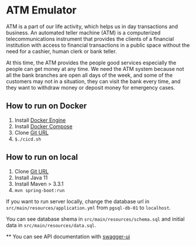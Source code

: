 # ATM Emulator

ATM is a part of our life activity, which helps us in day transactions and business. An automated teller machine (ATM) is a computerized telecommunications instrument that provides the clients of a financial institution with access to financial transactions in a public space without the need for a cashier, human clerk or bank teller.

At this time, the ATM provides the people good services especially the people can get money at any time. We need the ATM system because not all the bank branches are open all days of the week, and some of the customers may not in a situation, they can visit the bank every time, and they want to withdraw money or deposit money for emergency cases.

## How to run on Docker
1. Install [Docker Engine](https://docs.docker.com/engine/install/)
2. Install [Docker Compose](https://docs.docker.com/compose/install/)
3. Clone [Git URL](https://github.com/mehdichitforoosh/atm-emulator.git)
4. `$./cicd.sh`

## How to run on local
1. Clone [Git URL](https://github.com/mehdichitforoosh/atm-emulator.git)
2. Install Java 11
3. Install Maven > 3.3.1
4. `mvn spring-boot:run`

If you want to run server locally, change the database url in `src/main/resources/application.yml` from `pgsql-db-01` to `localhost`.

You can see database shema in `src/main/resources/schema.sql` and initial data in `src/main/resources/data.sql`.

** You can see API documentation with [swagger-ui](http://localhost:8000/swagger-ui.html)


